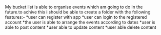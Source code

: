 My bucket list is able to organise events which am going to do in the future.to achive this i should be able to create a folder with the following features:- 
*user can register with app
*user can login to the registered account
*the user is able to arrange the events according to dates
*user is able to post content 
*user able to update content 
*user able delete content 
